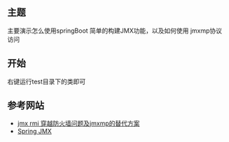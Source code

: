 ## 主题
主要演示怎么使用springBoot 简单的构建JMX功能，以及如何使用 jmxmp协议访问

## 开始
右键运行test目录下的类即可 

## 参考网站

- [jmx rmi 穿越防火墙问题及jmxmp的替代方案](http://www.it610.com/article/3535087.htm)
- [Spring JMX](https://www.springbyexample.org/examples/spring-jmx-reference.html)
